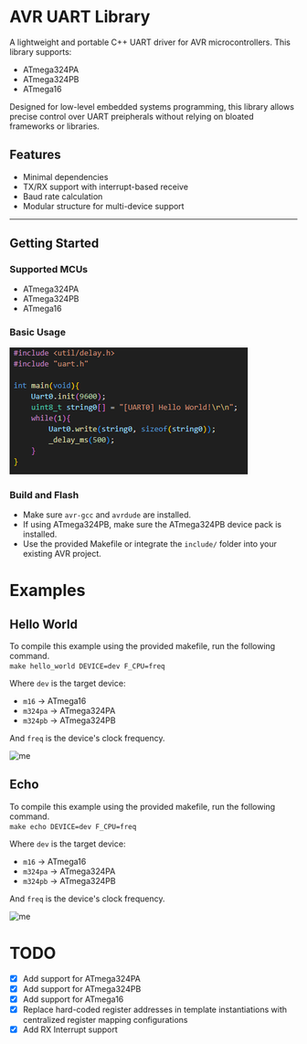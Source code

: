 # AVR UART Library
A lightweight and portable C++ UART driver for AVR microcontrollers. This library supports:
- ATmega324PA
- ATmega324PB
- ATmega16

<p>Designed for low-level embedded systems programming, this library allows precise control over UART preipherals without relying on bloated frameworks or libraries.</p>

## Features
- Minimal dependencies
- TX/RX support with interrupt-based receive
- Baud rate calculation
- Modular structure for multi-device support
---

## Getting Started

### Supported MCUs
- ATmega324PA
- ATmega324PB
- ATmega16       

### Basic Usage
![me](https://github.com/Joseph-Godwin-Git/avr-uart-lib/blob/main/examples/resources/hello-world-screenshot.png)

### Build and Flash
- Make sure `avr-gcc` and `avrdude` are installed.
 - If using ATmega324PB, make sure the ATmega324PB device pack is installed.
- Use the provided Makefile or integrate the `include/` folder into your existing AVR project.

# Examples
## Hello World
To compile this example using the provided makefile, run the following command. \
```make hello_world DEVICE=dev F_CPU=freq``` 

Where ```dev``` is the  target device:
- ```m16``` → ATmega16
- ```m324pa``` → ATmega324PA
- ```m324pb``` → ATmega324PB 

And ```freq``` is the device's clock frequency.

![me](https://github.com/Joseph-Godwin-Git/avr-uart-lib/blob/main/examples/resources/hello-world-example-gif.gif)

## Echo
To compile this example using the provided makefile, run the following command. \
```make echo DEVICE=dev F_CPU=freq``` 

Where ```dev``` is the  target device:
- ```m16``` → ATmega16
- ```m324pa``` → ATmega324PA
- ```m324pb``` → ATmega324PB 

And ```freq``` is the device's clock frequency.

![me](https://github.com/Joseph-Godwin-Git/avr-uart-lib/blob/main/examples/resources/echo-example-gif.gif)


# TODO
- [x] Add support for ATmega324PA
- [x] Add support for ATmega324PB
- [x] Add support for ATmega16
- [x] Replace hard-coded register addresses in template instantiations with centralized register mapping configurations
- [x] Add RX Interrupt support